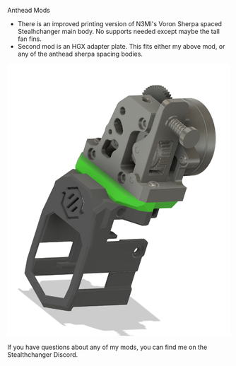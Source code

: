 Anthead Mods
	

 - There is an improved printing version of N3MI's Voron Sherpa spaced Stealhchanger main body. No supports needed except maybe the tall fan fins. 
 - Second mod is an HGX adapter plate. This fits either my above mod, or any of the anthead sherpa spacing bodies.

![Anthead Mods Pic](Anthead/Images/Anthead.png)

	

If you have questions about any of my mods, you can find me on the Stealthchanger Discord. 
